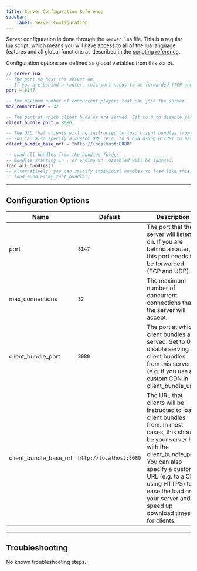 ```yaml
---
title: Server Configuration Reference
sidebar:
    label: Server Configuration
---
```


Server configuration is done through the `server.lua` file. This is a regular lua script, which means you will have access to all of the lua language features and all global functions as described in the [scripting reference](../../scripting).

Configuration options are defined as global variables from this script.

```lua
// server.lua
-- The port to host the server on.
-- If you are behind a router, this port needs to be forwarded (TCP and UDP).
port = 8147

-- The maximum number of concurrent players that can join the server.
max_connections = 32

-- The port at which client bundles are served. Set to 0 to disable serving client bundles from this server (e.g. if you use a custom CDN in client_bundle_url).
client_bundle_port = 8080

-- The URL that clients will be instructed to load client bundles from. In most cases, this should be your server IP with the client_bundle_port.
-- You can also specify a custom URL (e.g. to a CDN using HTTPS) to ease the load on your server and speed up download times for clients.
client_bundle_base_url = "http://localhost:8080"

-- Load all bundles from the bundles folder.
-- Bundles starting in . or ending in .disabled will be ignored.
load_all_bundles()
-- Alternatively, you can specify individual bundles to load like this:
-- load_bundle("my_test_bundle")
```

---

## Configuration Options

| Name            | Default | Description                                                                                                         |
| --------------- | ------- | ------------------------------------------------------------------------------------------------------------------- |
| port            | `8147`  | The port that the server will listen on. If you are behind a router, this port needs to be forwarded (TCP and UDP). |
| max_connections | `32`    | The maximum number of concurrent connections that the server will accept.                                           |
| client_bundle_port | `8080` | The port at which client bundles are served. Set to 0 to disable serving client bundles from this server (e.g. if you use a custom CDN in client_bundle_url). |
| client_bundle_base_url | `http://localhost:8080` | The URL that clients will be instructed to load client bundles from. In most cases, this should be your server IP with the client_bundle_port. You can also specify a custom URL (e.g. to a CDN using HTTPS) to ease the load on your server and speed up download times for clients. |

---

## Troubleshooting

No known troubleshooting steps.
